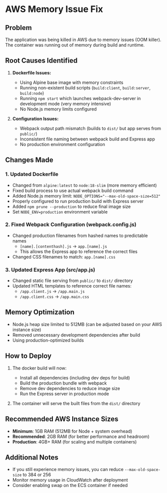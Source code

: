 # AWS Memory Issue Fix

## Problem
The application was being killed in AWS due to memory issues (OOM killer). The container was running out of memory during build and runtime.

## Root Causes Identified
1. **Dockerfile Issues:**
   - Using Alpine base image with memory constraints
   - Running non-existent build scripts (`build:client`, `build:server`, `build:node`)
   - Running `npm start` which launches webpack-dev-server in development mode (very memory intensive)
   - No Node.js memory limits configured

2. **Configuration Issues:**
   - Webpack output path mismatch (builds to `dist/` but app serves from `public/`)
   - Inconsistent file naming between webpack build and Express app
   - No production environment configuration

## Changes Made

### 1. Updated Dockerfile
- Changed from `alpine:latest` to `node:18-slim` (more memory efficient)
- Fixed build process to use actual webpack build command
- Added Node.js memory limit: `NODE_OPTIONS="--max-old-space-size=512"`
- Properly configured to run production build with Express server
- Added `npm prune --production` to reduce final image size
- Set `NODE_ENV=production` environment variable

### 2. Fixed Webpack Configuration (webpack.config.js)
- Changed production filenames from hashed names to predictable names
  - `[name].[contenthash].js` → `app.[name].js`
  - This allows the Express app to reference the correct files
- Changed CSS filenames to match: `app.[name].css`

### 3. Updated Express App (src/app.js)
- Changed static file serving from `public/` to `dist/` directory
- Updated HTML templates to reference correct file names:
  - `/app.client.js` → `/app.main.js`
  - `/app.client.css` → `/app.main.css`

## Memory Optimization
- Node.js heap size limited to 512MB (can be adjusted based on your AWS instance size)
- Removed unnecessary development dependencies after build
- Using production-optimized builds

## How to Deploy
1. The docker build will now:
   - Install all dependencies (including dev deps for build)
   - Build the production bundle with webpack
   - Remove dev dependencies to reduce image size
   - Run the Express server in production mode

2. The container will serve the built files from the `dist/` directory

## Recommended AWS Instance Sizes
- **Minimum**: 1GB RAM (512MB for Node + system overhead)
- **Recommended**: 2GB RAM (for better performance and headroom)
- **Production**: 4GB+ RAM (for scaling and multiple containers)

## Additional Notes
- If you still experience memory issues, you can reduce `--max-old-space-size` to 384 or 256
- Monitor memory usage in CloudWatch after deployment
- Consider enabling swap on the ECS container if needed

